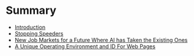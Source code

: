 # Summary

* [Introduction](README.md)
* [Stopping Speeders](chapter1.md)
* [New Job Markets for a Future Where AI has Taken the Existing Ones](new-job-markets-for-a-future-where-ai-has-taken-the-existing-ones.md)
* [A Unique Operating Environment and ID For Web Pages](a-unique-operating-environment-and-id-for-web-pages.md)


